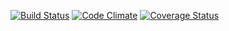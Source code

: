 [![Build Status](https://travis-ci.org/open-synergy/opnsynid_accounting.svg?branch=9.0)](https://travis-ci.org/open-synergy/opnsynid_accounting)
[![Code Climate](https://codeclimate.com/github/open-synergy/opnsynid_accounting/badges/gpa.svg)](https://codeclimate.com/github/open-synergy/opnsynid_accounting)
[![Coverage Status](https://coveralls.io/repos/open-synergy/opnsynid_accounting/badge.svg?branch=9.0&service=github)](https://coveralls.io/github/open-synergy/opnsynid_accounting?branch=9.0)

